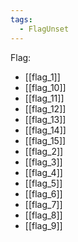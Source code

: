 ```yaml
---
tags:
  - FlagUnset
---
```

Flag:
- [[flag_1]]
- [[flag_10]]
- [[flag_11]]
- [[flag_12]]
- [[flag_13]]
- [[flag_14]]
- [[flag_15]]
- [[flag_2]]
- [[flag_3]]
- [[flag_4]]
- [[flag_5]]
- [[flag_6]]
- [[flag_7]]
- [[flag_8]]
- [[flag_9]]
